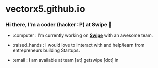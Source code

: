 # vectorx5.github.io


### Hi there, I'm a coder (hacker :P) at Swipe 👋

- :computer : I'm currently working on [**Swipe**](https://getswipe.in) with an awesome team.
 
- :raised_hands : I would love to interact with and help/learn from entrepreneurs building Startups.

- :email : I am available at team [at] getswipe [dot] in
